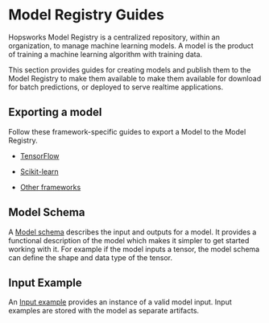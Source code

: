 # Model Registry Guides

Hopsworks Model Registry is a centralized repository, within an organization, to manage machine learning models. A model is the product of training a machine learning algorithm with training data.

This section provides guides for creating models and publish them to the Model Registry to make them available to make them available for download for batch predictions, or deployed to serve realtime applications.


## Exporting a model

Follow these framework-specific guides to export a Model to the Model Registry.

* [TensorFlow](frameworks/tf.md)

* [Scikit-learn](frameworks/skl.md)

* [Other frameworks](frameworks/python.md)


## Model Schema

A [Model schema](model_schema.md) describes the input and outputs for a model. It provides a functional description of the model which makes it simpler to get started working with it. For example if the model inputs a tensor, the model schema can define the shape and data type of the tensor.


## Input Example

An [Input example](input_example.md) provides an instance of a valid model input. Input examples are stored with the model as separate artifacts.
